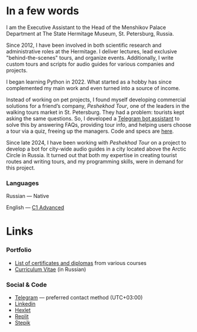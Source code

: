 # In a few words
[in-a-few-words]: https://github.com/tropintropin#in-a-few-words

I am the Executive Assistant to the Head of the Menshikov Palace Department at The State Hermitage Museum, St. Petersburg, Russia.

Since 2012, I have been involved in both scientific research and administrative roles at the Hermitage. I deliver lectures, lead exclusive "behind-the-scenes" tours, and organize events. Additionally, I write custom tours and scripts for audio guides for various companies and projects.

I began learning Python in 2022. What started as a hobby has since complemented my main work and even turned into a source of income.

Instead of working on pet projects, I found myself developing commercial solutions for a friend’s company, *Peshekhod Tour*, one of the leaders in the walking tours market in St. Petersburg. They had a problem: tourists kept asking the same questions. So, I developed a [Telegram bot assistant](https://t.me/peshehod_help_bot) to solve this by answering FAQs, providing tour info, and helping users choose a tour via a quiz, freeing up the managers. Code and specs are [here](https://github.com/tropintropin/telegram_bot_peshehod_chat).

Since late 2024, I have been working with *Peshekhod Tour* on a project to develop a bot for city-wide audio guides in a city located above the Arctic Circle in Russia. It turned out that both my expertise in creating tourist routes and writing tours, and my programming skills, were in demand for this project.

### Languages
[languages]: https://github.com/tropintropin#languages

Russian — Native

English — [C1 Advanced](https://github.com/tropintropin/tropintropin/blob/main/portfolio/EF_SET_Certificate_2022.03.18.pdf "PDF")

# Links
[links]: https://github.com/tropintropin#links

### Portfolio

- [List of certificates and diplomas](https://github.com/tropintropin/tropintropin/tree/main/portfolio "PDF & JPEG") from various courses
- [Curriculum Vitae](https://docs.google.com/document/d/1FISd5AKu95-_jTEpBsvUJPZ5lz-mK8Pjp2_Hg-6D780/edit?usp=sharing "Google Doc") (in Russian)

### Social & Code

- [Telegram](https://t.me/ozlik) — preferred contact method (UTC+03:00)
- [Linkedin](https://www.linkedin.com/in/tropin)
- [Hexlet](https://ru.hexlet.io/u/ozlik)
- [Replit](https://replit.com/@ozlik)
- [Stepik](https://stepik.org/users/280798281)

